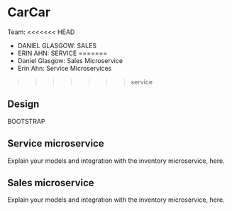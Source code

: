 # CarCar

Team:
<<<<<<< HEAD

* DANIEL GLASGOW: SALES
* ERIN AHN: SERVICE
=======
* Daniel Glasgow: Sales Microservice
* Erin Ahn: Service Microservices
>>>>>>> service

## Design
BOOTSTRAP

## Service microservice

Explain your models and integration with the inventory
microservice, here.

## Sales microservice

Explain your models and integration with the inventory
microservice, here.
